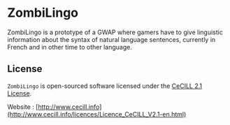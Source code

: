 # ZombiLingo
ZombiLingo is a prototype of a GWAP where gamers have to give linguistic information about the syntax of natural language sentences, currently in French and in other time to other language.

## License

`ZombiLingo` is open-sourced software licensed under the [CeCILL 2.1 License](./LICENSE.md).

Website : [http://www.cecill.info](http://www.cecill.info/licences/Licence_CeCILL_V2.1-en.html)
